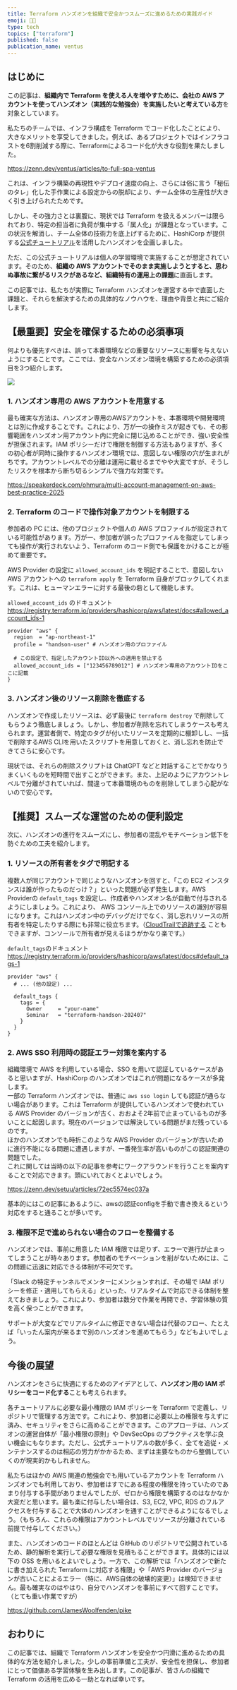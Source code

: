 ```yaml
---
title: Terraform ハンズオンを組織で安全かつスムーズに進めるための実践ガイド
emoji: 🧑‍🏫
type: tech
topics: ["terraform"]
published: false
publication_name: ventus
---
```


## はじめに

この記事は、**組織内で Terraform を使える人を増やすために、会社の AWS アカウントを使ってハンズオン（実践的な勉強会）を実施したいと考えている方**を対象としています。

私たちのチームでは、インフラ構成を Terraform でコード化したことにより、大きなメリットを享受してきました。例えば、あるプロジェクトではインフラコストを6割削減する際に、Terraformによるコード化が大きな役割を果たしました。

https://zenn.dev/ventus/articles/to-full-spa-ventus

これは、インフラ構築の再現性やデプロイ速度の向上、さらには俗に言う「秘伝のタレ」化した手作業による設定からの脱却により、チーム全体の生産性が大きく引き上げられたためです。

しかし、その強力さとは裏腹に、現状では Terraform を扱えるメンバーは限られており、特定の担当者に負荷が集中する「属人化」が課題となっています。この状況を解消し、チーム全体の技術力を底上げするために、HashiCorp が提供する[公式チュートリアル](https://developer.hashicorp.com/terraform/tutorials)を活用したハンズオンを企画しました。

ただ、この公式チュートリアルは個人の学習環境で実施することが想定されています。そのため、**組織の AWS アカウントでそのまま実施しようとすると、思わぬ事故に繋がるリスクがあるなど、組織特有の運用上の課題**に直面します。

この記事では、私たちが実際に Terraform ハンズオンを運営する中で直面した課題と、それらを解決するための具体的なノウハウを、理由や背景と共にご紹介します。

## 【最重要】安全を確保するための必須事項

何よりも優先すべきは、誤って本番環境などの重要なリソースに影響を与えないようにすることです。ここでは、安全なハンズオン環境を構築するための必須項目を3つ紹介します。

![](/images/terraform-blog.png)

### 1. ハンズオン専用の AWS アカウントを用意する

最も確実な方法は、ハンズオン専用のAWSアカウントを、本番環境や開発環境とは別に作成することです。これにより、万が一の操作ミスが起きても、その影響範囲をハンズオン用アカウント内に完全に閉じ込めることができ、強い安全性が担保されます。IAM ポリシーだけで権限を制御する方法もありますが、多くの初心者が同時に操作するハンズオン環境では、意図しない権限の穴が生まれがちです。アカウントレベルでの分離は運用に載せるまでやや大変ですが、そうしたリスクを根本から断ち切るシンプルで強力な対策です。

https://speakerdeck.com/ohmura/multi-account-management-on-aws-best-practice-2025

### 2. Terraform のコードで操作対象アカウントを制限する

参加者の PC には、他のプロジェクトや個人の AWS プロファイルが設定されている可能性があります。万が一、参加者が誤ったプロファイルを指定してしまっても操作が実行されないよう、Terraform のコード側でも保護をかけることが極めて重要です。

AWS Provider の設定に `allowed_account_ids` を明記することで、意図しない AWS アカウントへの `terraform apply` を Terraform 自身がブロックしてくれます。これは、ヒューマンエラーに対する最後の砦として機能します。

`allowed_account_ids` のドキュメント
https://registry.terraform.io/providers/hashicorp/aws/latest/docs#allowed_account_ids-1

```hcl
provider "aws" {  
  region  = "ap-northeast-1"  
  profile = "handson-user" # ハンズオン用のプロファイル

  # この設定で、指定したアカウントID以外への適用を禁止する  
  allowed_account_ids = ["123456789012"] # ハンズオン専用のアカウントIDをここに記載  
}
```

### 3. ハンズオン後のリソース削除を徹底する

ハンズオンで作成したリソースは、必ず最後に `terraform destroy` で削除してもらうよう徹底しましょう。しかし、参加者が削除を忘れてしまうケースも考えられます。運営者側で、特定のタグが付いたリソースを定期的に棚卸しし、一括で削除するAWS CLIを用いたスクリプトを用意しておくと、消し忘れを防止できてさらに安心です。

現状では、それらの削除スクリプトは ChatGPT などと対話することでかなりうまくいくものを短時間で出すことができます。また、上記のようにアカウントレベルで分離がされていれば、間違って本番環境のものを削除してしまう心配がないので安心です。

## 【推奨】スムーズな運営のための便利設定

次に、ハンズオンの進行をスムーズにし、参加者の混乱やモチベーション低下を防ぐための工夫を紹介します。

### 1. リソースの所有者をタグで明記する

複数人が同じアカウントで同じようなハンズオンを回すと、「この EC2 インスタンスは誰が作ったものだっけ？」といった問題が必ず発生します。AWS Providerの `default_tags` を設定し、作成者やハンズオン名が自動で付与されるようにしましょう。これにより、 AWS コンソール上でのリソースの識別が容易になります。これはハンズオン中のデバッグだけでなく、消し忘れリソースの所有者を特定したりする際にも非常に役立ちます。（[CloudTrailで追跡する](https://zenn.dev/issy/articles/zenn-cloudtrail-overview) こともできますが、コンソールで所有者が見えるほうがかなり楽です。）

`default_tags`のドキュメント
https://registry.terraform.io/providers/hashicorp/aws/latest/docs#default_tags-1

```hcl
provider "aws" {  
  # ... (他の設定) ...

  default_tags {  
    tags = {  
      Owner     = "your-name"  
      Seminar   = "terraform-handson-202407"  
    }  
  }  
}
```

### 2. AWS SSO 利用時の認証エラー対策を案内する

組織環境で AWS を利用している場合、SSO を用いて認証しているケースがあると思いますが、HashiCorp のハンズオンではこれが問題になるケースが多発します。  
一部の Terraform ハンズオンでは、普通に `aws sso login` しても認証が通らない場合があります。これは Terraform が提供しているハンズオンで使われている AWS Provider のバージョンが古く、おおよそ2年前で止まっているものが多いことに起因します。現在のバージョンでは解決している問題がまだ残っているのです。  
ほかのハンズオンでも時折このような AWS Provider のバージョンが古いために進行不能になる問題に遭遇しますが、一番発生率が高いものがこの認証関連の問題でした。  
これに関しては当時の以下の記事を参考にワークアラウンドを行うことを案内することで対応できます。頭にいれておくとよいでしょう。

https://zenn.dev/setuu/articles/72ec5574ec037a

基本的にはこの記事にあるように、awsの認証configを手動で書き換えるという対応をすると通ることが多いです。

### 3. 権限不足で進められない場合のフローを整備する

ハンズオンでは、事前に用意した IAM 権限では足りず、エラーで進行が止まってしまうことが時々あります。参加者のモチベーションを削がないためには、この問題に迅速に対応できる体制が不可欠です。

「Slack の特定チャンネルでメンターにメンションすれば、その場で IAM ポリシーを修正・適用してもらえる」といった、リアルタイムで対応できる体制を整えておきましょう。これにより、参加者は数分で作業を再開でき、学習体験の質を高く保つことができます。

サポートが大変などでリアルタイムに修正できない場合は代替のフロー、たとえば「いったん案内が来るまで別のハンズオンを進めてもらう」などもよいでしょう。

## 今後の展望

ハンズオンをさらに快適にするためのアイデアとして、**ハンズオン用の IAM ポリシーをコード化する**ことも考えられます。

各チュートリアルに必要な最小権限の IAM ポリシーを Terraform で定義し、リポジトリで管理する方法です。これにより、参加者に必要以上の権限を与えずに済み、セキュリティをさらに高めることができます。このアプローチは、ハンズオンの運営自体が「最小権限の原則」や DevSecOps のプラクティスを学ぶ良い機会にもなります。ただし、公式チュートリアルの数が多く、全てを追従・メンテナンスするのは相応の労力がかかるため、まずは主要なものから整備していくのが現実的かもしれません。

私たちはほかの AWS 関連の勉強会でも用いているアカウントを Terraform ハンズオンでも利用しており、参加者はすでにある程度の権限を持っていたのであまり付与する手間がありませんでしたが、ゼロから権限を構築するのはなかなか大変だと思います。最も楽に付与したい場合は、S3, EC2, VPC, RDS のフルアクセスを付与することで大体のハンズオンを通すことができるようになるでしょう。（もちろん、これらの権限はアカウントレベルでリソースが分離されている前提で付与してください。）

また、ハンズオンのコードのほとんどは GitHub のリポジトリで公開されているため、静的解析を実行して必要な権限を見積もることができます。具体的には以下の OSS を用いるとよいでしょう。一方で、この解析では「ハンズオンで新たに書き加えられた Terraform に対応する権限」や「AWS Provider のバージョンが古いことによるエラー（特に、AWS自体の破壊的変更）」は検知できません。最も確実なのはやはり、自分でハンズオンを事前にすべて回すことです。（とても重い作業ですが）

https://github.com/JamesWoolfenden/pike

## おわりに

この記事では、組織で Terraform ハンズオンを安全かつ円滑に進めるための具体的な方法を紹介しました。少しの事前準備と工夫が、安全性を担保し、参加者にとって価値ある学習体験を生み出します。この記事が、皆さんの組織で Terraform の活用を広める一助となれば幸いです。
